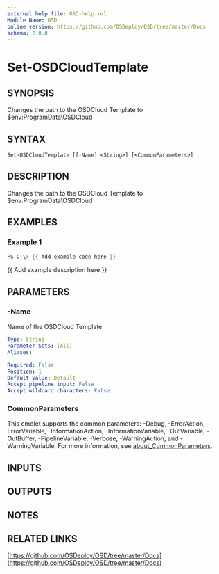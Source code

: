```yaml
---
external help file: OSD-help.xml
Module Name: OSD
online version: https://github.com/OSDeploy/OSD/tree/master/Docs
schema: 2.0.0
---
```


# Set-OSDCloudTemplate

## SYNOPSIS
Changes the path to the OSDCloud Template to $env:ProgramData\OSDCloud

## SYNTAX

```
Set-OSDCloudTemplate [[-Name] <String>] [<CommonParameters>]
```

## DESCRIPTION
Changes the path to the OSDCloud Template to $env:ProgramData\OSDCloud

## EXAMPLES

### Example 1
```powershell
PS C:\> {{ Add example code here }}
```

{{ Add example description here }}

## PARAMETERS

### -Name
Name of the OSDCloud Template

```yaml
Type: String
Parameter Sets: (All)
Aliases:

Required: False
Position: 1
Default value: Default
Accept pipeline input: False
Accept wildcard characters: False
```

### CommonParameters
This cmdlet supports the common parameters: -Debug, -ErrorAction, -ErrorVariable, -InformationAction, -InformationVariable, -OutVariable, -OutBuffer, -PipelineVariable, -Verbose, -WarningAction, and -WarningVariable. For more information, see [about_CommonParameters](http://go.microsoft.com/fwlink/?LinkID=113216).

## INPUTS

## OUTPUTS

## NOTES

## RELATED LINKS

[https://github.com/OSDeploy/OSD/tree/master/Docs](https://github.com/OSDeploy/OSD/tree/master/Docs)

